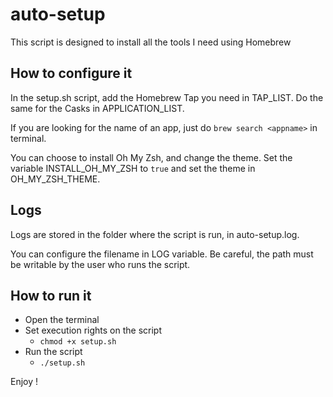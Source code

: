 # auto-setup

This script is designed to install all the tools I need using Homebrew

## How to configure it

In the setup.sh script, add the Homebrew Tap you need in TAP_LIST.
Do the same for the Casks in APPLICATION_LIST.

If you are looking for the name of an app, just do `brew search <appname>` in terminal.

You can choose to install Oh My Zsh, and change the theme. Set the variable INSTALL_OH_MY_ZSH to `true` and set the theme in OH_MY_ZSH_THEME.

## Logs

Logs are stored in the folder where the script is run, in auto-setup.log.

You can configure the filename in LOG variable. Be careful, the path must be writable by the user who runs the script.

## How to run it

- Open the terminal
- Set execution rights on the script
  - `chmod +x setup.sh`
- Run the script
  - `./setup.sh`

Enjoy !

